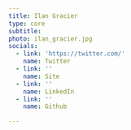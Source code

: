 ```yaml
---
title: Ilan Gracier
type: core
subtitle:
photo: ilan_gracier.jpg
socials:
  - link: 'https://twitter.com/'
    name: Twitter
  - link: ''
    name: Site
  - link: ''
    name: LinkedIn
  - link: ''
    name: Github

---
```

